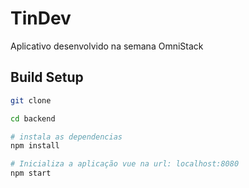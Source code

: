 # TinDev
Aplicativo desenvolvido na semana OmniStack

## Build Setup

``` bash
git clone

cd backend

# instala as dependencias
npm install

# Inicializa a aplicação vue na url: localhost:8080
npm start
```
